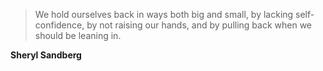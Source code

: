 >We hold ourselves back in ways both big and small, by lacking self-confidence, by not raising our hands, and by pulling back when we should be leaning in.

**Sheryl Sandberg**
